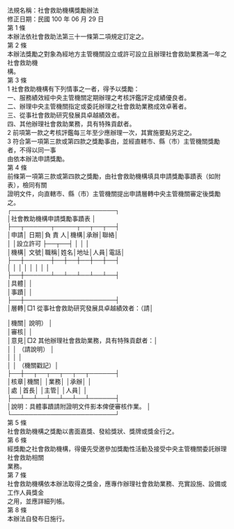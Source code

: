 法規名稱：社會救助機構獎勵辦法  
修正日期：民國 100 年 06 月 29 日  
第 1 條  
本辦法依社會救助法第三十一條第二項規定訂定之。  
第 2 條  
本辦法獎勵之對象為經地方主管機關設立或許可設立且辦理社會救助業務滿一年之社會救助機  
構。  
第 3 條  
1 社會救助機構有下列情事之一者，得予以獎勵：  
一、服務績效經中央主管機關定期辦理之考核評鑑評定成績優良者。  
二、辦理中央主管機關指定或委託辦理之社會救助業務成效卓著者。  
三、從事社會救助研究發展具卓越績效者。  
四、其他辦理社會救助業務，具有特殊貢獻者。  
2 前項第一款之考核評鑑每三年至少應辦理一次，其實施要點另定之。  
3 符合第一項第三款或第四款之獎勵事由，並經直轄市、縣（市）主管機關獎勵者，不得以同一事  
由依本辦法申請獎勵。  
第 4 條  
前條第一項第三款或第四款之獎勵，由社會救助機構填具申請獎勵事蹟表（如附表），檢同有關  
證明文件，向直轄市、縣（市）主管機關提出申請層轉中央主管機關審定後獎勵之。  
┌────────────────────────┐  
│社會教助機構申請獎勵事蹟表 │  
├──┬──────┬─────┬──┬──┬──┤  
│申請│ 日期│負 責 人│機構│承辦│聯絡│  
│ │設立許可 ├──┬──┤ │ │ │  
│機構│ 文號│職稱│姓名│地址│人員│電話│  
├──┼──────┼──┼──┼──┼──┼──┤  
│ │ │ │ │ │ │ │  
├──┼──────┴──┴──┴──┴──┴──┤  
│具體│ │  
│事蹟│ │  
├──┼─────────────────────┤  
│層轉│□1 從事社會救助研究發展具卓越績效者：（請│  


│機關│ 說明） │  
│審核│ │  
│意見│□2 其他辦理社會救助業務，具有特殊貢獻者：│  
│ │ （請說明） │  
│ │ │  
│ │ （機關戳記）│  
├──┼──┬──┬──┬──┬──┬──────┤  
│核章│機關│ │業務│ │承辦│ │  
│處 │首長│ │主管│ │人員│ │  
├──┴──┴──┴──┴──┴──┴──────┤  
│說明：具體事蹟請附證明文件影本俾便審核作業。 │  
└────────────────────────┘  
第 5 條  
社會救助機構之獎勵以書面嘉獎、發給獎狀、獎牌或獎金行之。  
第 6 條  
經獎勵之社會救助機構，得優先受邀參加獎勵性活動及接受中央主管機關委託辦理社會救助相關  
業務。  
第 7 條  
社會救助機構依本辦法取得之獎金，應專作辦理社會救助業務、充實設施、設備或工作人員獎金  
之用，並應詳細列帳。  
第 8 條  
本辦法自發布日施行。  


